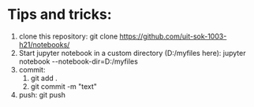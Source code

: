 # Tips and tricks:
 1. clone this repository: git clone https://github.com/uit-sok-1003-h21/notebooks/
 2. Start jupyter notebook in a custom directory (D:/myfiles here): jupyter notebook --notebook-dir=D:/myfiles
 3. commit: 
     1. git add .
     1. git commit -m "text"
 4. push: git push